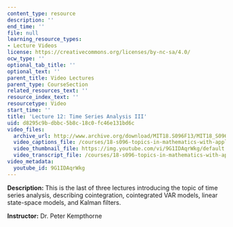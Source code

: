 ```yaml
---
content_type: resource
description: ''
end_time: ''
file: null
learning_resource_types:
- Lecture Videos
license: https://creativecommons.org/licenses/by-nc-sa/4.0/
ocw_type: ''
optional_tab_title: ''
optional_text: ''
parent_title: Video Lectures
parent_type: CourseSection
related_resources_text: ''
resource_index_text: ''
resourcetype: Video
start_time: ''
title: 'Lecture 12: Time Series Analysis III'
uid: d8295c9b-dbbc-5b8c-18c0-fc46e131bd6c
video_files:
  archive_url: http://www.archive.org/download/MIT18.S096F13/MIT18_S096F13_lec12_300k.mp4
  video_captions_file: /courses/18-s096-topics-in-mathematics-with-applications-in-finance-fall-2013/a2034520f0a65da7bbaf6570795082cd_9G1IDAqrWkg.vtt
  video_thumbnail_file: https://img.youtube.com/vi/9G1IDAqrWkg/default.jpg
  video_transcript_file: /courses/18-s096-topics-in-mathematics-with-applications-in-finance-fall-2013/62029aee95b5e1cea62e5c9de977693e_9G1IDAqrWkg.pdf
video_metadata:
  youtube_id: 9G1IDAqrWkg
---
```


**Description:** This is the last of three lectures introducing the topic of time series analysis, describing cointegration, cointegrated VAR models, linear state-space models, and Kalman filters.

**Instructor:** Dr. Peter Kempthorne

